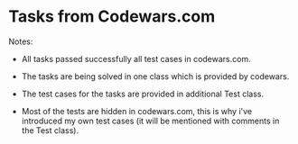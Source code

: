 # Tasks from Codewars.com 


Notes:  

- All tasks passed successfully all test cases in codewars.com.

- The tasks are being solved in one class which is provided by codewars. 

- The test cases for the tasks are provided in additional Test class. 

- Most of the tests are hidden in codewars.com, this is why i've introduced my own test cases (it will be mentioned with comments in the Test class).